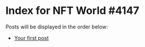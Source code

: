# Index for NFT World #4147
Posts will be displayed in the order below:

- [Your first post](./001-first.md)

